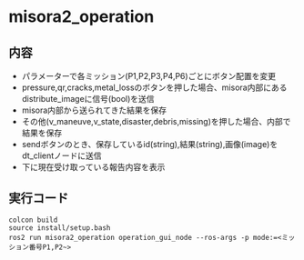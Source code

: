 # misora2_operation
## 内容
 - パラメーターで各ミッション(P1,P2,P3,P4,P6)ごとにボタン配置を変更
 - pressure,qr,cracks,metal_lossのボタンを押した場合、misora内部にあるdistribute_imageに信号(bool)を送信
 - misora内部から送られてきた結果を保存
 - その他(v_maneuve,v_state,disaster,debris,missing)を押した場合、内部で結果を保存
 - sendボタンのとき、保存しているid(string),結果(string),画像(image)をdt_clientノードに送信
 - 下に現在受け取っている報告内容を表示

## 実行コード
~~~bash!
colcon build
source install/setup.bash
ros2 run misora2_operation operation_gui_node --ros-args -p mode:=<ミッション番号P1,P2~>
~~~